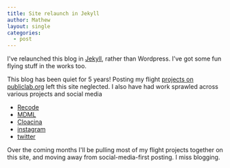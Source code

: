```yaml
---
title: Site relaunch in Jekyll
author: Mathew
layout: single
categories:
  - post
---
```



I've relaunched this blog in [Jekyll](https://jekyllrb.com/), rather than Wordpress. I’ve got some fun flying stuff in the works too.

This blog has been quiet for 5 years! Posting my flight [projects on publiclab.org](publiclab.org/profile/mathew) left this site neglected. I also have had work sprawled across various projects and social media 

* [Recode](Recodenow.org)
* [MDML](mdml.co)
* [Cloacina](cloacina.org)
* [instagram](instagram.com/headfullofair)
* [twitter](twitter.com/headfullofair) 

Over the coming months I'll be pulling most of my flight projects together on this site, and moving away from social-media-first posting.  I miss blogging. 
